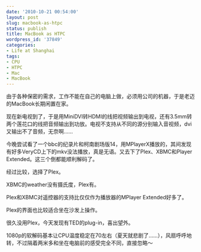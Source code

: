 ```yaml
---
date: '2010-10-21 00:54:00'
layout: post
slug: macbook-as-htpc
status: publish
title: MacBook as HTPC
wordpress_id: '37849'
categories:
- Life at Shanghai
tags:
- CPU
- HTPC
- Mac
- MacBook
---
```


由于各种保密的需求，工作不能在自己的电脑上做，必须用公司的机器，于是老迈的MacBook长期闲置在家。




现在新电视到了，于是用MiniDVI转HDMI的线把视频输出到电视，还有3.5mm转两个莲花口的线把音频输出到功放。电视不支持从不同的源分别输入音视频，dvi又输出不了音频，无奈啊……




今晚尝试看了一个bbc的纪录片和柯南剧场版14，用MPlayerX播放的，其间发现有好多VeryCD上下的mkv没法播放，真是无语。又去下了Plex、XBMC和Player Extended。这三个倒都能顺利解码了。




经过比较，选择了Plex。




XBMC的weather没有摄氏度，Plex有。




Plex和XBMC对遥控器的支持比仅仅作为播放器的MPlayer Extended好多了。




Plex的界面也比较适合坐在沙发上操作。







很久没用Plex，今天发现有TED的plug-in，喜出望外。







1080p的软解码基本让CPU温度稳定在70左右（夏天就悲剧了……），风扇呼呼地转，不过隔着两米多和坐在电脑前的感受完全不同，直接忽略～
